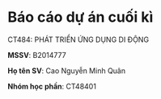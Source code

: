 # Báo cáo dự án cuối kì

CT484: PHÁT TRIỂN ỨNG DỤNG DI ĐỘNG

**MSSV**: B2014777

**Họ tên SV**: Cao Nguyễn Minh Quân

**Nhóm học phần**: CT48401
